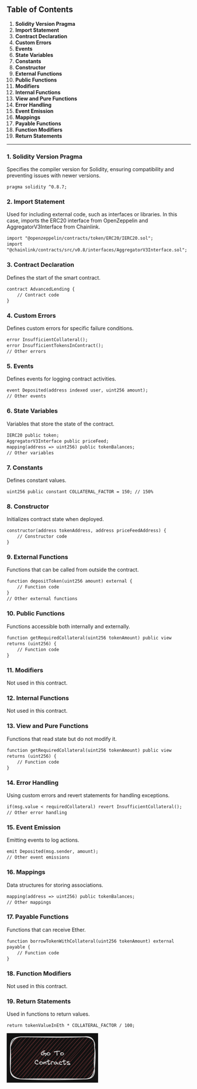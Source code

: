 ## Table of Contents

1. **Solidity Version Pragma**
2. **Import Statement**
3. **Contract Declaration**
4. **Custom Errors**
5. **Events**
6. **State Variables**
7. **Constants**
8. **Constructor**
9. **External Functions**
10. **Public Functions**
11. **Modifiers**
12. **Internal Functions**
13. **View and Pure Functions**
14. **Error Handling**
15. **Event Emission**
16. **Mappings**
17. **Payable Functions**
18. **Function Modifiers**
19. **Return Statements**

---

### 1. Solidity Version Pragma
Specifies the compiler version for Solidity, ensuring compatibility and preventing issues with newer versions.
```solidity
pragma solidity ^0.8.7;
```

### 2. Import Statement
Used for including external code, such as interfaces or libraries. In this case, imports the ERC20 interface from OpenZeppelin and AggregatorV3Interface from Chainlink.
```solidity
import "@openzeppelin/contracts/token/ERC20/IERC20.sol";
import "@chainlink/contracts/src/v0.8/interfaces/AggregatorV3Interface.sol";
```

### 3. Contract Declaration
Defines the start of the smart contract.
```solidity
contract AdvancedLending {
    // Contract code
}
```

### 4. Custom Errors
Defines custom errors for specific failure conditions.
```solidity
error InsufficientCollateral();
error InsufficientTokensInContract();
// Other errors
```

### 5. Events
Defines events for logging contract activities.
```solidity
event Deposited(address indexed user, uint256 amount);
// Other events
```

### 6. State Variables
Variables that store the state of the contract.
```solidity
IERC20 public token;
AggregatorV3Interface public priceFeed;
mapping(address => uint256) public tokenBalances;
// Other variables
```

### 7. Constants
Defines constant values.
```solidity
uint256 public constant COLLATERAL_FACTOR = 150; // 150%
```

### 8. Constructor
Initializes contract state when deployed.
```solidity
constructor(address tokenAddress, address priceFeedAddress) {
    // Constructor code
}
```

### 9. External Functions
Functions that can be called from outside the contract.
```solidity
function depositToken(uint256 amount) external {
    // Function code
}
// Other external functions
```

### 10. Public Functions
Functions accessible both internally and externally.
```solidity
function getRequiredCollateral(uint256 tokenAmount) public view returns (uint256) {
    // Function code
}
```

### 11. Modifiers
Not used in this contract.

### 12. Internal Functions
Not used in this contract.

### 13. View and Pure Functions
Functions that read state but do not modify it.
```solidity
function getRequiredCollateral(uint256 tokenAmount) public view returns (uint256) {
    // Function code
}
```

### 14. Error Handling
Using custom errors and revert statements for handling exceptions.
```solidity
if(msg.value < requiredCollateral) revert InsufficientCollateral();
// Other error handling
```

### 15. Event Emission
Emitting events to log actions.
```solidity
emit Deposited(msg.sender, amount);
// Other event emissions
```

### 16. Mappings
Data structures for storing associations.
```solidity
mapping(address => uint256) public tokenBalances;
// Other mappings
```

### 17. Payable Functions
Functions that can receive Ether.
```solidity
function borrowTokenWithCollateral(uint256 tokenAmount) external payable {
    // Function code
}
```

### 18. Function Modifiers
Not used in this contract.

### 19. Return Statements
Used in functions to return values.
```solidity
return tokenValueInEth * COLLATERAL_FACTOR / 100;
```


[<img alt="start here" width="250px" src="../../images/contracts.png" />](./Readme.md)